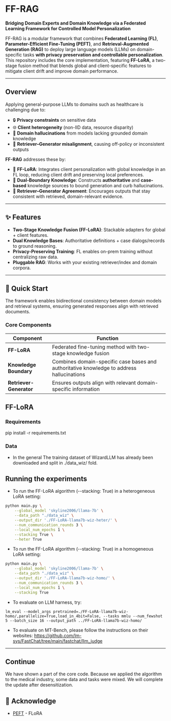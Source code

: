 # FF-RAG
**Bridging Domain Experts and Domain Knowledge via a Federated Learning Framework for Controlled Model Personalization**

FF-RAG is a modular framework that combines **Federated Learning (FL)**, **Parameter-Efficient Fine-Tuning (PEFT)**, and **Retrieval-Augmented Generation (RAG)** to deploy large language models (LLMs) on domain-specific tasks **with privacy preservation and controllable personalization**.  
This repository includes the core implementation, featuring **FF-LoRA**, a two-stage fusion method that blends global and client-specific features to mitigate client drift and improve domain performance.

---

## Overview
Applying general-purpose LLMs to domains such as healthcare is challenging due to:
- 🔒 **Privacy constraints** on sensitive data
- 🌐 **Client heterogeneity** (non-IID data, resource disparity)
- 🧠 **Domain hallucinations** from models lacking grounded domain knowledge
- 🔁 **Retriever–Generator misalignment**, causing off-policy or inconsistent outputs

**FF-RAG** addresses these by:
- 🔄 **FF-LoRA**: Integrates client personalization with global knowledge in an FL loop, reducing client drift and preserving local preferences.
- 🧩 **Dual-Boundary Knowledge**: Constructs **authoritative** and **case-based** knowledge sources to bound generation and curb hallucinations.
- 🎯 **Retriever–Generator Agreement**: Encourages outputs that stay consistent with retrieved, domain-relevant evidence.

---

## ✨ Features
- **Two-Stage Knowledge Fusion (FF-LoRA)**: Stackable adapters for global + client features.
- **Dual Knowledge Bases**: Authoritative definitions + case dialogs/records to ground reasoning.
- **Privacy-Preserving Training**: FL enables on-prem training without centralizing raw data.
- **Pluggable RAG**: Works with your existing retriever/index and domain corpora.

---

## 🚀 Quick Start
The framework enables bidirectional consistency between domain models and retrieval systems, ensuring generated responses align with retrieved documents.

### Core Components
| Component | Function |
|----------|----------|
| **FF-LoRA** | Federated fine-tuning method with two-stage knowledge fusion |
| **Knowledge Boundary** | Combines domain-specific case bases and authoritative knowledge to address hallucinations |
| **Retriever-Generator** | Ensures outputs align with relevant domain-specific information |

## FF-LoRA

### Requirements
pip install -r requirements.txt

### Data
* In the general The training dataset of WizardLLM has already been downloaded and split in ./data_wiz/ fold.

## Running the experiments
* To run the FF-LoRA algorithm (--stacking: True)  in a heterogeneous LoRA setting:

```bash
python main.py \
    --global_model 'skyline2006/llama-7b' \
    --data_path "./data_wiz" \
    --output_dir './FF-LoRA-llama7b-wiz-heter/' \
    --num_communication_rounds 3 \
    --local_num_epochs 1 \
    --stacking True \
    --heter True
```    

* To run the FF-LoRA algorithm (--stacking: True) in a homogeneous LoRA setting:
```bash
python main.py \
    --global_model 'skyline2006/llama-7b' \
    --data_path "./data_wiz" \
    --output_dir './FF-LoRA-llama7b-wiz-homo/' \
    --num_communication_rounds 3 \
    --local_num_epochs 1 \
    --stacking True 
``` 
* To evaluate on LLM harness, try:
```
lm_eval --model_args pretrained=./FF-LoRA-llama7b-wiz-homo/,parallelize=True,load_in_4bit=False, --tasks mmlu --num_fewshot 5 --batch_size 16 --output_path ../FF-LoRA-llama7b-wiz-homo/
```
* To evaluate on MT-Bench, please follow the instructions on their websites: https://github.com/lm-sys/FastChat/tree/main/fastchat/llm_judge
-----

## Continue
We have shown a part of the core code. Because we applied the algorithm to the medical industry, some data and tasks were mixed. We will complete the update after desensitization.

## 🙏 Acknowledge
- [PEFT](https://github.com/huggingface/peft) - FLoRA 


